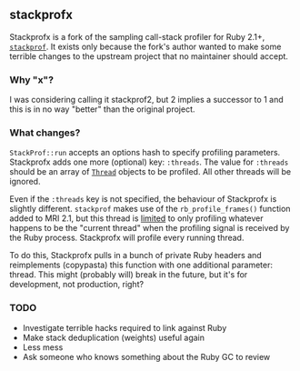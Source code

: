 ## stackprofx

Stackprofx is a fork of the sampling call-stack profiler for Ruby 2.1+,
[`stackprof`][1]. It exists only because the fork's author wanted to
make some terrible changes to the upstream project that no maintainer
should accept.

### Why "x"?

I was considering calling it stackprof2, but 2 implies a successor to 1
and this is in no way "better" than the original project.

[1]: https://github.com/tmm1/stackprof

### What changes?

`StackProf::run` accepts an options hash to specify profiling parameters.
Stackprofx adds one more (optional) key: `:threads`. The value for `:threads`
should be an array of [`Thread`][1] objects to be profiled. All other threads
will be ignored.

Even if the `:threads` key is not specified, the behaviour of Stackprofx is
slightly different. `stackprof` makes use of the `rb_profile_frames()` function
added to MRI 2.1, but this thread is [limited][2] to only profiling whatever
happens to be the "current thread" when the profiling signal is received by
the Ruby process. Stackprofx will profile every running thread.

To do this, Stackprofx pulls in a bunch of private Ruby headers and reimplements
(copypasta) this function with one additional parameter: thread. This might
(probably will) break in the future, but it's for development, not production,
right?

[1]: http://ruby-doc.org/core-2.1.5/Thread.html
[2]: https://bugs.ruby-lang.org/issues/10602

### TODO

* Investigate terrible hacks required to link against Ruby
* Make stack deduplication (weights) useful again
* Less mess
* Ask someone who knows something about the Ruby GC to review

